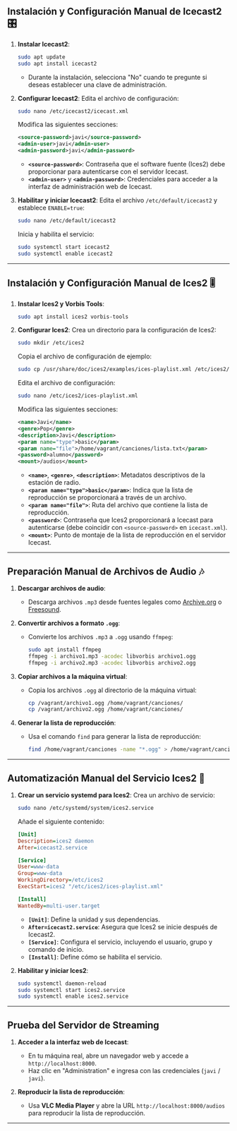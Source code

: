 ## **Instalación y Configuración Manual de Icecast2** 🎛️

1. **Instalar Icecast2**:
   ```bash
   sudo apt update
   sudo apt install icecast2
   ```
   - Durante la instalación, selecciona "No" cuando te pregunte si deseas establecer una clave de administración.

2. **Configurar Icecast2**:
   Edita el archivo de configuración:
   ```bash
   sudo nano /etc/icecast2/icecast.xml
   ```
   Modifica las siguientes secciones:
   ```xml
   <source-password>javi</source-password>
   <admin-user>javi</admin-user>
   <admin-password>javi</admin-password>
   ```
   - **`<source-password>`**: Contraseña que el software fuente (Ices2) debe proporcionar para autenticarse con el servidor Icecast.
   - **`<admin-user>`** y **`<admin-password>`**: Credenciales para acceder a la interfaz de administración web de Icecast.

3. **Habilitar y iniciar Icecast2**:
   Edita el archivo `/etc/default/icecast2` y establece `ENABLE=true`:
   ```bash
   sudo nano /etc/default/icecast2
   ```
   Inicia y habilita el servicio:
   ```bash
   sudo systemctl start icecast2
   sudo systemctl enable icecast2
   ```

---

## **Instalación y Configuración Manual de Ices2** 🎚️

1. **Instalar Ices2 y Vorbis Tools**:
   ```bash
   sudo apt install ices2 vorbis-tools
   ```

2. **Configurar Ices2**:
   Crea un directorio para la configuración de Ices2:
   ```bash
   sudo mkdir /etc/ices2
   ```
   Copia el archivo de configuración de ejemplo:
   ```bash
   sudo cp /usr/share/doc/ices2/examples/ices-playlist.xml /etc/ices2/
   ```
   Edita el archivo de configuración:
   ```bash
   sudo nano /etc/ices2/ices-playlist.xml
   ```
   Modifica las siguientes secciones:
   ```xml
   <name>Javi</name>
   <genre>Pop</genre>
   <description>Javi</description>
   <param name="type">basic</param>
   <param name="file">/home/vagrant/canciones/lista.txt</param>
   <password>alumno</password>
   <mount>/audios</mount>
   ```
   - **`<name>`**, **`<genre>`**, **`<description>`**: Metadatos descriptivos de la estación de radio.
   - **`<param name="type">basic</param>`**: Indica que la lista de reproducción se proporcionará a través de un archivo.
   - **`<param name="file">`**: Ruta del archivo que contiene la lista de reproducción.
   - **`<password>`**: Contraseña que Ices2 proporcionará a Icecast para autenticarse (debe coincidir con `<source-password>` en `icecast.xml`).
   - **`<mount>`**: Punto de montaje de la lista de reproducción en el servidor Icecast.

---

## **Preparación Manual de Archivos de Audio** 🎶

1. **Descargar archivos de audio**:
   - Descarga archivos `.mp3` desde fuentes legales como [Archive.org](https://archive.org/details/audio) o [Freesound](https://freesound.org/).

2. **Convertir archivos a formato `.ogg`**:
   - Convierte los archivos `.mp3` a `.ogg` usando `ffmpeg`:
     ```bash
     sudo apt install ffmpeg
     ffmpeg -i archivo1.mp3 -acodec libvorbis archivo1.ogg
     ffmpeg -i archivo2.mp3 -acodec libvorbis archivo2.ogg
     ```

3. **Copiar archivos a la máquina virtual**:
   - Copia los archivos `.ogg` al directorio de la máquina virtual:
     ```bash
     cp /vagrant/archivo1.ogg /home/vagrant/canciones/
     cp /vagrant/archivo2.ogg /home/vagrant/canciones/
     ```

4. **Generar la lista de reproducción**:
   - Usa el comando `find` para generar la lista de reproducción:
     ```bash
     find /home/vagrant/canciones -name "*.ogg" > /home/vagrant/canciones/lista.txt
     ```

---

## **Automatización Manual del Servicio Ices2** 🤖

1. **Crear un servicio systemd para Ices2**:
   Crea un archivo de servicio:
   ```bash
   sudo nano /etc/systemd/system/ices2.service
   ```
   Añade el siguiente contenido:
   ```ini
   [Unit]
   Description=ices2 daemon
   After=icecast2.service

   [Service]
   User=www-data
   Group=www-data
   WorkingDirectory=/etc/ices2
   ExecStart=ices2 "/etc/ices2/ices-playlist.xml"

   [Install]
   WantedBy=multi-user.target
   ```
   - **`[Unit]`**: Define la unidad y sus dependencias.
   - **`After=icecast2.service`**: Asegura que Ices2 se inicie después de Icecast2.
   - **`[Service]`**: Configura el servicio, incluyendo el usuario, grupo y comando de inicio.
   - **`[Install]`**: Define cómo se habilita el servicio.

2. **Habilitar y iniciar Ices2**:
   ```bash
   sudo systemctl daemon-reload
   sudo systemctl start ices2.service
   sudo systemctl enable ices2.service
   ```

---

## **Prueba del Servidor de Streaming**

1. **Acceder a la interfaz web de Icecast**:
   - En tu máquina real, abre un navegador web y accede a `http://localhost:8000`.
   - Haz clic en "Administration" e ingresa con las credenciales (`javi` / `javi`).

2. **Reproducir la lista de reproducción**:
   - Usa **VLC Media Player** y abre la URL `http://localhost:8000/audios` para reproducir la lista de reproducción.

---

